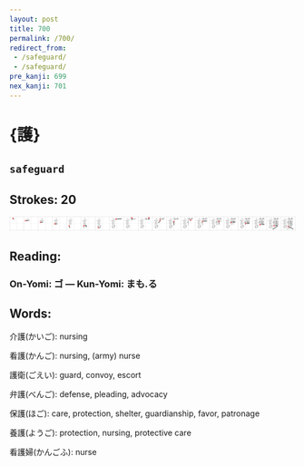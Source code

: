 ```yaml
---
layout: post
title: 700
permalink: /700/
redirect_from:
 - /safeguard/
 - /safeguard/
pre_kanji: 699
nex_kanji: 701
---
```


# {護}

## `safeguard`

## Strokes: 20

<div class="stroke"><img src="../images/E8ADB7.png" /></div>

## Reading:

### On-Yomi: ゴ &mdash; Kun-Yomi: まも.る

## Words:

介護(かいご): nursing

看護(かんご): nursing, (army) nurse

護衛(ごえい): guard, convoy, escort

弁護(べんご): defense, pleading, advocacy

保護(ほご): care, protection, shelter, guardianship, favor, patronage

養護(ようご): protection, nursing, protective care

看護婦(かんごふ): nurse
